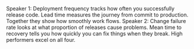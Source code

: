 Speaker 1: Deployment frequency tracks how often you successfully release code. Lead time measures the journey from commit to production. Together they show how smoothly work flows.
Speaker 2: Change failure rate looks at what proportion of releases cause problems. Mean time to recovery tells you how quickly you can fix things when they break. High performers excel on all four.
